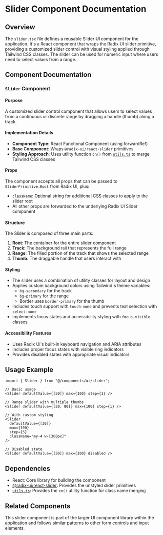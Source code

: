 # Slider Component Documentation

## Overview
The `slider.tsx` file defines a reusable Slider UI component for the application. It's a React component that wraps the Radix UI slider primitive, providing a customized slider control with visual styling applied through Tailwind CSS classes. The slider can be used for numeric input where users need to select values from a range.

## Component Documentation

### `Slider` Component

#### Purpose
A customized slider control component that allows users to select values from a continuous or discrete range by dragging a handle (thumb) along a track.

#### Implementation Details
- **Component Type**: React Functional Component (using forwardRef)
- **Base Component**: Wraps `@radix-ui/react-slider` primitives
- **Styling Approach**: Uses utility function `cn()` from [`utils.ts`](../../lib/utils.md) to merge Tailwind CSS classes

#### Props
The component accepts all props that can be passed to `SliderPrimitive.Root` from Radix UI, plus:

- `className`: Optional string for additional CSS classes to apply to the slider root
- All other props are forwarded to the underlying Radix UI Slider component

#### Structure
The Slider is composed of three main parts:
1. **Root**: The container for the entire slider component
2. **Track**: The background rail that represents the full range
3. **Range**: The filled portion of the track that shows the selected range
4. **Thumb**: The draggable handle that users interact with

#### Styling
- The slider uses a combination of utility classes for layout and design
- Applies custom background colors using Tailwind's theme variables:
  - `bg-secondary` for the track
  - `bg-primary` for the range
  - Border uses `border-primary` for the thumb
- Includes touch support with `touch-none` and prevents text selection with `select-none`
- Implements focus states and accessibility styling with `focus-visible` classes

#### Accessibility Features
- Uses Radix UI's built-in keyboard navigation and ARIA attributes
- Includes proper focus states with visible ring indicators
- Provides disabled states with appropriate visual indicators

## Usage Example

```tsx
import { Slider } from "@/components/ui/slider";

// Basic usage
<Slider defaultValue={[50]} max={100} step={1} />

// Range slider with multiple thumbs
<Slider defaultValue={[20, 80]} max={100} step={1} />

// With custom styling
<Slider 
  defaultValue={[30]} 
  max={100} 
  step={5}
  className="my-4 w-[300px]" 
/>

// Disabled state
<Slider defaultValue={[50]} max={100} disabled />
```

## Dependencies
- React: Core library for building the component
- [@radix-ui/react-slider](https://www.radix-ui.com/docs/primitives/components/slider): Provides the unstyled slider primitives
- [`utils.ts`](../../lib/utils.md): Provides the `cn()` utility function for class name merging

## Related Components
This slider component is part of the larger UI component library within the application and follows similar patterns to other form controls and input elements.